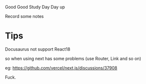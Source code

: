 Good Good Study
Day Day up


Record some notes

# Tips

Docusaurus not support React18

so when using next has some problems (use Router, Link and so on)

eg: https://github.com/vercel/next.js/discussions/37908

Fuck.